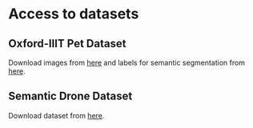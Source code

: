 # Access to datasets
## Oxford-IIIT Pet Dataset
Download images from [here]( https://www.robots.ox.ac.uk/~vgg/data/pets/data/images.tar.gz ) and labels for semantic segmentation from [here]( https://www.robots.ox.ac.uk/~vgg/data/pets/data/annotations.tar.gz ).
## Semantic Drone Dataset
Download dataset from [here]( http://dronedataset.icg.tugraz.at/ ).
